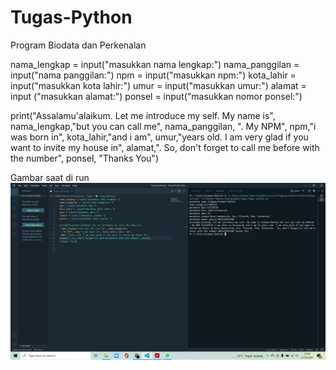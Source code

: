 # Tugas-Python
Program Biodata dan Perkenalan

nama_lengkap = input("masukkan nama lengkap:")
nama_panggilan = input("nama panggilan:")
npm = input("masukkan npm:")
kota_lahir = input("masukkan kota lahir:")
umur = input("masukkan umur:")
alamat = input ("masukkan alamat:")
ponsel = input("masukkan nomor ponsel:")

print("Assalamu'alaikum. Let me introduce my self. My name is",
 nama_lengkap,"but you can call me", nama_panggilan,
". My NPM", npm,"i was born in", kota_lahir,"and i am",
 umur,"years old. I am very glad if you want to invite my house in",
alamat,". So, don't forget to call me before with the number", ponsel,
"Thanks You")


Gambar saat di run
![img](img/SS1.PNG)
